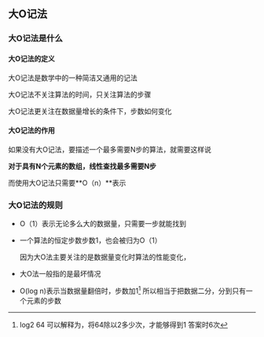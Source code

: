 ## 大O记法

### 大O记法是什么

#### 大O记法的定义

大O记法是数学中的一种简洁又通用的记法

大O记法不关注算法的时间，只关注算法的步骤

大O记法更关注在数据量增长的条件下，步数如何变化

#### 大O记法的作用

如果没有大O记法，要描述一个最多需要N步的算法，就需要这样说

**对于具有N个元素的数组，线性查找最多需要N步**

而使用大O记法只需要**O（n）**表示

### 大O记法的规则

- O（1）表示无论多么大的数据量，只需要一步就能找到

- 一个算法的恒定步数步数1，也会被归为O（1）

  因为大O法主要关注的是数据量变化时算法的性能变化，

- 大O法一般指的是最坏情况

- O(log n)表示当数据量翻倍时，步数加1[^1]   所以相当于把数据二分，分到只有一个元素的步数







[^1]: log2 64 可以解释为，将64除以2多少次，才能够得到1  答案时6次

